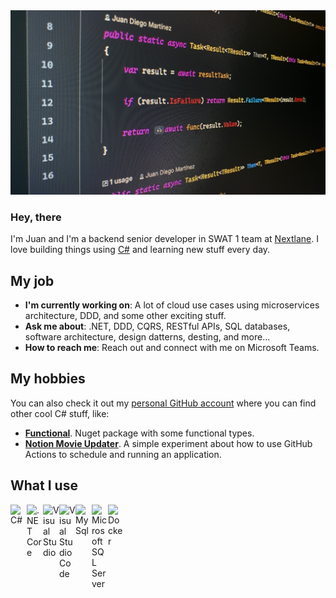 <img src="banner.png" alt="README header image">

### Hey, there

I'm Juan and I'm a backend senior developer in SWAT 1 team at [Nextlane](https://github.com/Nextlane-R-D). I love building things using [C#](https://github.com/dotnet/csharplang) and learning new stuff every day.

## My job

- **I'm currently working on**: A lot of cloud use cases using microservices architecture, DDD, and some other exciting stuff.
- **Ask me about**: .NET, DDD, CQRS, RESTful APIs, SQL databases, software architecture, design datterns, desting, and more...
- **How to reach me**: Reach out and connect with me on Microsoft Teams.

## My hobbies

You can also check it out my [personal GitHub account](https://github.com/jdmartinez) where you can find other cool C# stuff, like: 

- **[Functional](https://github.com/jdmartinez/Functional)**. Nuget package with some functional types.
- **[Notion Movie Updater](https://github.com/jdmartinez/notion-movie-updater)**. A simple experiment about how to use GitHub Actions to schedule and running an application.

## What I use

<img align="left" alt="C#" width="26px" src="https://svgl.app/library/csharp.svg" />
<img align="left" alt=".NET Core" width="26px" src="https://icon.icepanel.io/Technology/svg/.NET-core.svg" />
<img align="left" alt="Visual Studio" width="26px" src="https://svgl.app/library/visual-studio.svg" />
<img align="left" alt="Visual Studio Code" width="26px" src="https://svgl.app/library/vscode.svg" />
<img align="left" alt="MySql" width="26px" src="https://svgl.app/library/mysql.svg" />
<img align="left" alt="Microsoft SQL Server" width="26px" src="https://svgl.app/library/sql-server.svg" />
<img align="left" alt="Docker" width="26px" src="https://svgl.app/library/docker.svg" />

<!--
**jdmartinez-nxl/jdmartinez-nxl** is a ✨ _special_ ✨ repository because its `README.md` (this file) appears on your GitHub profile.

Here are some ideas to get you started:

- 🔭 I’m currently working on ...
- 🌱 I’m currently learning ...
- 👯 I’m looking to collaborate on ...
- 🤔 I’m looking for help with ...
- 💬 Ask me about ...
- 📫 How to reach me: ...
- 😄 Pronouns: ...
- ⚡ Fun fact: ...
-->
